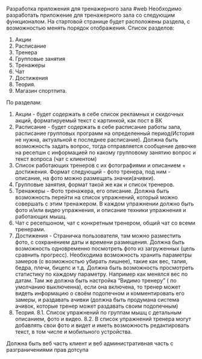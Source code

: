 Разработка приложения для тренажерного зала
#web
Необходимо разработать приложение для тренажерного зала со следующим функционалом. На стартовой странице будет расположены раздела, с возможностью менять порядок отображения. Список разделов:
1. Акции
2. Расписание 
3. Тренера
4. Групповые занятия
5. Тренажеры
6. Чат 
7. Достижения
8. Теория.
9. Магазин спортпита.

По разделам:
1. Акции - будет содержать в себе список рекламных и скидочных акций, форматируемый текст с картинкой, как пост в ВК
2. Расписание - будет содержать в себе расписание работы зала, расписание групповых программ на определенный период(История не нужна, актуальной е последнее расписание). 
Должна быть возможность задать вопрос, тогда отправляется сообщение девочке на ресепшн с информацией по какому групповому занятию вопрос и текст вопроса (чат с клиентом)
3. Список работающих тренеров с их фотографиями и описанием + достижения. Формат следующий - фото тренера, под ним - описание, на фото можно размещать значки(ачивки).
4. Групповые занятия, формат такой же как и список тренеров.
5. Тренажеры - Фото тренажера, его описание. Должна быть возможность перейти на список упражнений, который можно совершать с этим тренажером. В каждом упражнении должно быть фото и/или видео упражнения, и описание техники упражнения и работающих мышц.
6. Чат с ресепшоном, чат с конкретным тренером, общий чат со всеми тренерами.
7. Достижения - Страничка пользователя, там можно разместить фото, с сохранением даты и времени размещения. Должна быть возможность одновременно посмотреть фото из загруженных (цель сравнить прогресс). Необходима возможность хранить параметры замеров (с возможностью убирать лишнее), такие как вес, талия, бедра, плечи, бицепс и т.д. Должна быть возможность просмотреть статистику по каждому параметру. Например как менялся вес по датам. Там же должна быть настройка “Видимо тренеру” ( по умолчанию выключенна), если она включена, то тренер может видеть информацию о своём подопечном и комментировать его замеры, и раздавать ачивки (должна быть продумана система ачивок, которые тренер может раздавать своим подопечным)
8. Теория. 
8.1. Список упражнений по группам мышц с детальным описанием, фото и видео.
8.2. В список упражнений тренера могут добавлять свои фото и видет и иметь возможность редактировать текст, в том числе и мобильного устройства.

Должна быть веб часть клиент и веб административная часть с разграничениями прав дотсупа